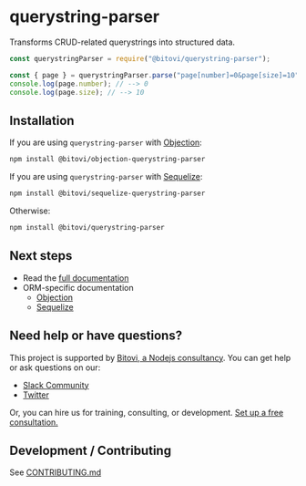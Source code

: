 # querystring-parser

Transforms CRUD-related querystrings into structured data.

```typescript
const querystringParser = require("@bitovi/querystring-parser");

const { page } = querystringParser.parse("page[number]=0&page[size]=10");
console.log(page.number); // --> 0
console.log(page.size); // --> 10
```

## Installation

If you are using `querystring-parser` with [Objection](https://vincit.github.io/objection.js/):

```sh
npm install @bitovi/objection-querystring-parser
```

If you are using `querystring-parser` with [Sequelize](https://sequelize.org):

```sh
npm install @bitovi/sequelize-querystring-parser
```

Otherwise:

```sh
npm install @bitovi/querystring-parser
```

## Next steps

- Read the [full documentation](https://github.com/bitovi/querystring-parser/tree/main/packages/querystring-parser#readme)
- ORM-specific documentation
  - [Objection](https://github.com/bitovi/querystring-parser/tree/main/packages/objection#readme)
  - [Sequelize](https://github.com/bitovi/querystring-parser/tree/main/packages/sequelize#readme)

## Need help or have questions?

This project is supported by [Bitovi, a Nodejs consultancy](https://www.bitovi.com/backend-consulting/nodejs-consulting). You can get help or ask questions on our:

- [Slack Community](https://www.bitovi.com/community/slack)
- [Twitter](https://twitter.com/bitovi)

Or, you can hire us for training, consulting, or development. [Set up a free consultation.](https://www.bitovi.com/backend-consulting/nodejs-consulting)

## Development / Contributing

See [CONTRIBUTING.md](CONTRIBUTING.md)
